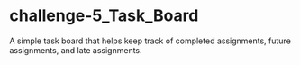 # challenge-5_Task_Board
A simple task board that helps keep track of completed assignments, future assignments, and late assignments.
